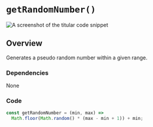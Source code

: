 # `getRandomNumber()`

![A screenshot of the titular code snippet](../snapshots/getRandomNumber.png)

## Overview

Generates a pseudo random number within a given range.

### Dependencies

None

### Code

```js
const getRandomNumber = (min, max) =>
  Math.floor(Math.random() * (max - min + 1)) + min;
```
